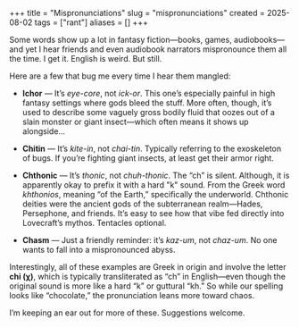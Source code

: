 +++
title = "Mispronunciations"
slug = "mispronunciations"
created = 2025-08-02
tags = ["rant"]
aliases = []
+++

Some words show up a lot in fantasy fiction—books, games, audiobooks—and yet I hear friends and even audiobook narrators mispronounce them all the time. I get it. English is weird. But still.

Here are a few that bug me every time I hear them mangled:

- **Ichor** — It’s _eye-core_, not _ick-or_. This one’s especially painful in high fantasy settings where gods bleed the stuff. More often, though, it’s used to describe some vaguely gross bodily fluid that oozes out of a slain monster or giant insect—which often means it shows up alongside…

- **Chitin** — It’s _kite-in_, not _chai-tin_. Typically referring to the exoskeleton of bugs. If you’re fighting giant insects, at least get their armor right.

- **Chthonic** — It’s _thonic_, not _chuh-thonic_. The “ch” is silent. Although, it is apparently okay to prefix it with a hard "k" sound. From the Greek word _khthonios_, meaning “of the Earth,” specifically the underworld. Chthonic deities were the ancient gods of the subterranean realm—Hades, Persephone, and friends. It’s easy to see how that vibe fed directly into Lovecraft’s mythos. Tentacles optional.

- **Chasm** — Just a friendly reminder: it’s _kaz-um_, not _chaz-um_. No one wants to fall into a mispronounced abyss.

Interestingly, all of these examples are Greek in origin and involve the letter **chi (χ)**, which is typically transliterated as “ch” in English—even though the original sound is more like a hard “k” or guttural “kh.” So while our spelling looks like “chocolate,” the pronunciation leans more toward chaos.

I’m keeping an ear out for more of these. Suggestions welcome.
